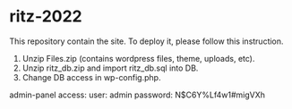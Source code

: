 # ritz-2022
This repository contain the site. To deploy it, please follow this instruction.
1. Unzip Files.zip (contains wordpress files, theme, uploads, etc).
2. Unzip ritz_db.zip and import ritz_db.sql into DB. 
3. Change DB access in wp-config.php.

admin-panel access:
user: admin
password: N$C6Y%Lf4w1#migVXh
